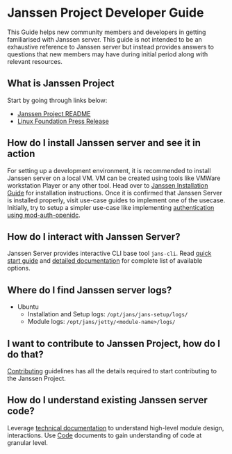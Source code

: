 # Janssen Project Developer Guide

This Guide helps new community members and developers in getting familiarised with Janssen server. This guide is not intended to be an exhaustive reference to Janssen server but instead provides answers to questions that new members may have during initial period along with relevant resources.

## What is Janssen Project
Start by going through links below:
- [Janssen Project README](https://github.com/JanssenProject/jans/blob/main/README.md)
- [Linux Foundation Press Release](https://www.linuxfoundation.org/press-release/the-janssen-project-takes-on-worlds-most-demanding-digital-trust-challenges-at-linux-foundation/)

## How do I install Janssen server and see it in action
For setting up a development environment, it is recommended to install Janssen server on a local VM. VM can be created using tools like VMWare workstation Player or any other tool. Head over to [Janssen Installation Guide](https://github.com/JanssenProject/jans/wiki/Install-Jans-on-a-VM) for installation instructions.
Once it is confirmed that Janssen Server is installed properly, visit use-case guides to implement one of the usecase. Initially, try to setup a simpler use-case like implementing [authentication using mod-auth-openidc](https://github.com/JanssenProject/jans/blob/main/docs/user/how-to/authn-with-apache-reverse-proxy.md).

## How do I interact with Janssen Server?
Janssen Server provides interactive CLI base tool `jans-cli`. Read [quick start guide](https://github.com/JanssenProject/jans/tree/main/jans-cli#quick-start) and [detailed documentation](https://github.com/JanssenProject/jans/tree/main/jans-cli/docs) for complete list of available options.

## Where do I find Janssen server logs?
- Ubuntu
  - Installation and Setup logs: `/opt/jans/jans-setup/logs/`
  - Module logs: `/opt/jans/jetty/<module-name>/logs/`

## I want to contribute to Janssen Project, how do I do that?
[Contributing](https://github.com/JanssenProject/jans/blob/main/docs/community/CONTRIBUTING.md) guidelines has all the details required to start contributing to the Janssen Project. 

## How do I understand existing Janssen server code?
Leverage [technical documentation](https://github.com/JanssenProject/jans/tree/main/docs/technical) to understand high-level module design, interactions. Use [Code](https://github.com/JanssenProject/jans/tree/main/docs/code) documents to gain understanding of code at granular level.
